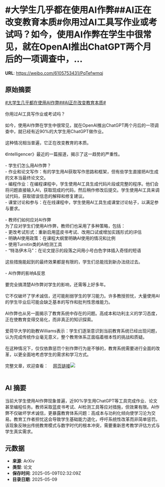 # #大学生几乎都在使用AI作弊##AI正在改变教育本质#你用过AI工具写作业或考试吗？如今，使用AI作弊在学生中很常见，就在OpenAI推出ChatGPT两个月后的一项调查中，...

**URL**: https://weibo.com/6105753431/PqTefwmqj

## 原始摘要

<a href="https://m.weibo.cn/search?containerid=231522type%3D1%26t%3D10%26q%3D%23%E5%A4%A7%E5%AD%A6%E7%94%9F%E5%87%A0%E4%B9%8E%E9%83%BD%E5%9C%A8%E4%BD%BF%E7%94%A8AI%E4%BD%9C%E5%BC%8A%23&amp;extparam=%23%E5%A4%A7%E5%AD%A6%E7%94%9F%E5%87%A0%E4%B9%8E%E9%83%BD%E5%9C%A8%E4%BD%BF%E7%94%A8AI%E4%BD%9C%E5%BC%8A%23" data-hide=""><span class="surl-text">#大学生几乎都在使用AI作弊#</span></a><a href="https://m.weibo.cn/search?containerid=231522type%3D1%26t%3D10%26q%3D%23AI%E6%AD%A3%E5%9C%A8%E6%94%B9%E5%8F%98%E6%95%99%E8%82%B2%E6%9C%AC%E8%B4%A8%23&amp;extparam=%23AI%E6%AD%A3%E5%9C%A8%E6%94%B9%E5%8F%98%E6%95%99%E8%82%B2%E6%9C%AC%E8%B4%A8%23" data-hide=""><span class="surl-text">#AI正在改变教育本质#</span></a><br><br>你用过AI工具写作业或考试吗？<br><br>如今，使用AI作弊在学生中很常见，就在OpenAI推出ChatGPT两个月后的一项调查中，就已经有近90%的大学生用ChatGPT做作业。<br><br>这种情况相当普遍，它正在改变教育的本质。<br><br>《Intelligencer》最近的一篇报道，揭示了这一趋势的严重性。<br><br>- 学生们怎么用AI作弊？<br>  - 作业和论文写作：有的学生用AI获取写作思路和框架，但有些学生直接把AI生成的文本当最终论文交。<br>  - 编程作业：在编程课程中，学生使用AI工具生成代码片段或完整的程序。他们会将问题直接输入AI，获取现成的代码，然后稍作修改后提交。学生使用AI工具来调试代码，获取错误信息的解释和修复建议。<br>  - 课堂讨论和参与：在在线课程中，学生使用AI工具生成课堂讨论帖子，以满足参与要求。<br><br>- 教师们如何应对AI作弊<br>为了应对学生们使用AI作弊，教师们也采用了多种策略，包括：<br>  - 更改考试形式：重新启用蓝皮书考试、改用口试或增加实践形式的评估<br>  - 明确AI使用政策：在课程大纲里明确AI使用的情况和比例<br>  - 使用Turnitin类的AI检测工具<br>  - “特洛伊木马”：在论文提示的段落之间用小号白色字体插入奇怪的短语<br><br>这些措施能起到的最终效果都是有限的，学生们总能找到新办法绕过去。<br><br>- AI作弊的影响&amp;反思<br><br>要完全搞清楚AI作弊对学生的影响，还需等上好多年。<br><br>它不仅破坏了学术诚信，还可能削弱学生的学习能力。许多教授担忧，大量使用AI的学生毕业后可能会缺乏基本的写作和批判性思维能力。<br><br>AI作弊也从另一面揭示了教育系统中存在的问题。高成本和功利主义的学习态度，正在使教育变得交易化，而非真正的知识探索。<br><br>爱荷华大学的助教Williams表示：学生们逐渐意识到当前教育系统已经出现问题，认为完成传统作业毫无意义，整个教育体系正面临着根本性的挑战和质疑。<br><br>在这种情况下，仅仅依靠惩罚个别作弊行为是不够的，教育系统需要进行全面的改革，以更全面地考虑学生的需求和学习方式。<br><br>完整文章，欢迎查看：<a href="https://weibo.cn/sinaurl?u=https%3A%2F%2Fnymag.com%2Fintelligencer%2F" data-hide=""><span class="url-icon"><img style="width: 1rem;height: 1rem" src="https://h5.sinaimg.cn/upload/2015/09/25/3/timeline_card_small_web_default.png" referrerpolicy="no-referrer"></span><span class="surl-text">网页链接</span></a><img style="" src="https://tvax4.sinaimg.cn/large/006Fd7o3gy1i188gmxn5wj30ub0zkwkt.jpg" referrerpolicy="no-referrer"><br><br>

## AI 摘要

当前大学生使用AI作弊现象普遍，近90%学生用ChatGPT等工具完成作业、论文甚至编程任务。教师采取蓝皮书考试、AI检测工具等应对措施，但效果有限。AI作弊不仅破坏学术诚信，更暴露教育体系问题：高成本与功利化倾向使学习沦为交易。教育工作者担忧这会导致学生基础能力退化，呼吁系统性改革而非简单惩罚。该现象反映出传统教育模式与数字时代的根本冲突，需要重新思考教学评估方式与学生真实需求。

## 元数据

- **来源**: ArXiv
- **类型**: 论文
- **保存时间**: 2025-05-09T02:32:09Z
- **目录日期**: 2025-05-09
